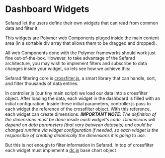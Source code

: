 # Dashboard Widgets

Sefarad let the users define their own widgets that can read from common data and filter it.

This widgets are [Polymer](https://www.polymer-project.org/0.5/) web Components pluged inside the main content area (in a sortable div array that allows them to be dragged and dropped).

All web Components done with the Polymer frameworks should work just fine out-of-the-box. However, to take advantage of the Sefarad architecture, you may wish to implement filters and subscribe to data changes inside your widget, so lets see how we achieve this:

Sefarad filtering core is [crossfilter.js](https://github.com/square/crossfilter), a smart library that can handle, sort, and filter thousands of data entries.

In controller.js (our tiny main script) we load our data into a crossfilter object.
After loading the data, each widget in the dashboard is filled with an initial configuration.
Inside these initial parameters, controller.js pass to each widget the reference of the crossfilter object.
With this reference, each widget can create dimensions.
_**IMPORTANT NOTE**: The definition of the dimensions must be done inside each widget's code. Dimensions will depend on data parameters (that vary between datasets) and could be changed runtime via widget configuration if needed, so each widget is the responsible of creating dinamically the dimensions it is going to use._

But this is not enough to filter information in Sefarad. In top of crossfilter each widget must implement a [dc.js](http://dc-js.github.io/dc.js/) base chart object
